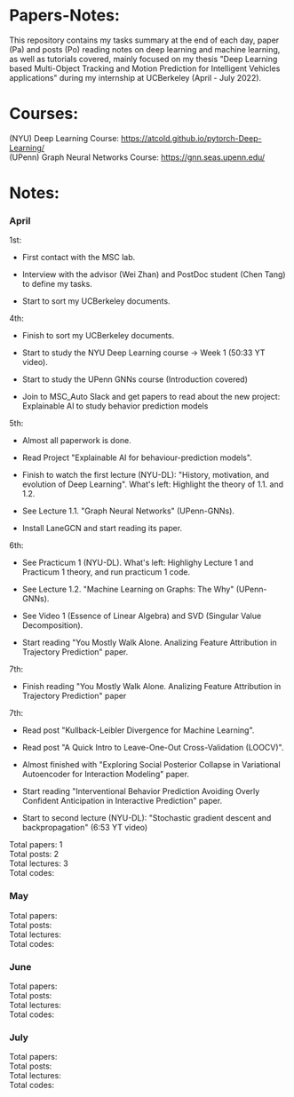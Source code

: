 # Papers-Notes:

This repository contains my tasks summary at the end of each day, paper (Pa) and posts (Po) reading notes on deep learning and machine learning, as well as tutorials covered, mainly focused on my thesis "Deep Learning based Multi-Object Tracking and Motion Prediction for Intelligent Vehicles applications" during my internship at UCBerkeley (April - July 2022).

# Courses:

(NYU) Deep Learning Course: https://atcold.github.io/pytorch-Deep-Learning/ \
(UPenn) Graph Neural Networks Course: https://gnn.seas.upenn.edu/

# Notes: 

### April 
1st: 
<ul>
<li><p> First contact with the MSC lab. 
<li><p> Interview with the advisor (Wei Zhan) and PostDoc student (Chen Tang) to define my tasks. 
<li><p> Start to sort my UCBerkeley documents.
</ul>
4th: 
<ul>
<li><p> Finish to sort my UCBerkeley documents.  
<li><p> Start to study the NYU Deep Learning course -> Week 1 (50:33 YT video).
<li><p> Start to study the UPenn GNNs course (Introduction covered)   
<li><p> Join to MSC_Auto Slack and get papers to read about the new project: Explainable AI to study behavior prediction models 
</ul>
5th: 
<ul>
<li><p> Almost all paperwork is done.
<li><p> Read Project "Explainable AI for behaviour-prediction models".
<li><p> Finish to watch the first lecture (NYU-DL): "History, motivation, and evolution of Deep Learning". What's left: Highlight the theory of 1.1. and 1.2.
<li><p> See Lecture 1.1. "Graph Neural Networks" (UPenn-GNNs).
<li><p> Install LaneGCN and start reading its paper.
</ul>
6th: 
<ul>
<li><p> See Practicum 1 (NYU-DL). What's left: Highlighy Lecture 1 and Practicum 1 theory, and run practicum 1 code.
<li><p> See Lecture 1.2. "Machine Learning on Graphs: The Why" (UPenn-GNNs).
<li><p> See Video 1 (Essence of Linear Algebra) and SVD (Singular Value Decomposition).
<li><p> Start reading "You Mostly Walk Alone. Analizing Feature Attribution in Trajectory Prediction" paper.
</ul>
7th: 
<ul>
<li><p> Finish reading "You Mostly Walk Alone. Analizing Feature Attribution in Trajectory Prediction" paper
</ul>
7th: 
<ul>
<li><p> Read post "Kullback-Leibler Divergence for Machine Learning".
<li><p> Read post "A Quick Intro to Leave-One-Out Cross-Validation (LOOCV)".
<li><p> Almost finished with "Exploring Social Posterior Collapse in Variational Autoencoder for Interaction Modeling" paper.
<li><p> Start reading "Interventional Behavior Prediction Avoiding Overly Confident Anticipation in Interactive Prediction" paper.
<li><p> Start to second lecture (NYU-DL): "Stochastic gradient descent and backpropagation" (6:53 YT video)
</ul>
  
Total papers: 1 \
Total posts: 2 \
Total lectures: 3 \
Total codes:

### May 
Total papers: \
Total posts: \
Total lectures: \
Total codes:

### June 
Total papers: \
Total posts: \
Total lectures: \
Total codes:

### July 
Total papers: \
Total posts: \
Total lectures: \
Total codes:
